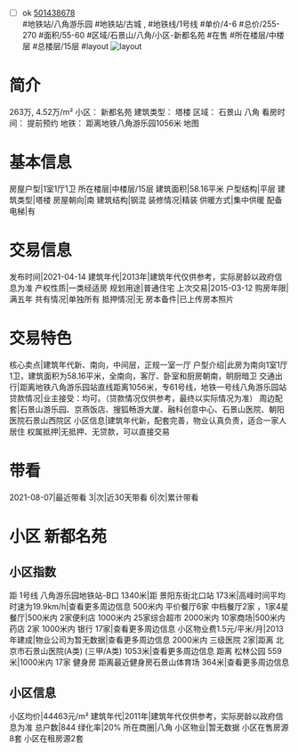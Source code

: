 - [ ] ok [501438678](https://bj.5i5j.com/ershoufang/501438678.html)  
 #地铁站/八角游乐园 #地铁站/古城 ,  #地铁线/1号线
#单价/4-6 #总价/255-270 #面积/55-60   #区域/石景山/八角/小区-新都名苑 #在售 #所在楼层/中楼层 #总楼层/15层 #layout 
![layout](http://image2a.5i5j.com/bdir/layout/79a4e8643ddf4b27a7c62eccf87b32d2.jpg_P5.jpg) 
# 简介 
 263万,  4.52万/m² 
小区： 新都名苑
建筑类型： 塔楼
区域： 石景山 八角
看房时间： 提前预约
地铁： 距离地铁八角游乐园1056米 地图
# 基本信息 
 房屋户型|1室1厅1卫
所在楼层|中楼层/15层
建筑面积|58.16平米
户型结构|平层
建筑类型|塔楼
房屋朝向|南
建筑结构|钢混
装修情况|精装
供暖方式|集中供暖
配备电梯|有
# 交易信息 
 发布时间|2021-04-14
建筑年代|2013年|建筑年代仅供参考，实际房龄以政府信息为准
产权性质|一类经适房
规划用途|普通住宅
上次交易|2015-03-12
购房年限|满五年
共有情况|单独所有
抵押情况|无
房本备件|已上传房本照片
# 交易特色 
 核心卖点|建筑年代新、南向，中间层，正规一室一厅
户型介绍|此房为南向1室1厅1卫，建筑面积为58.16平米，全南向，客厅、卧室和厨房朝南，眀厨暗卫
交通出行|距离地铁八角游乐园站直线距离1056米，专61号线，地铁一号线八角游乐园站
贷款情况|业主接受：均可。（贷款情况仅供参考，最终以实际情况为准）
周边配套|石景山游乐园、京燕饭店、搜狐畅游大厦、融科创意中心、石景山医院、朝阳医院石景山西院区
小区信息|建筑年代新，配套完善，物业认真负责，适合一家人居住
权属抵押|无抵押、无贷款，可以直接交易
# 带看 
 2021-08-07|最近带看	 3|次|近30天带看	 6|次|累计带看
# 小区 新都名苑
## 小区指数 
 距 1号线 八角游乐园地铁站-B口 1340米|距 景阳东街北口站 173米|高峰时间平均时速为19.9km/h|查看更多周边信息
500米内 平价餐厅6家
中档餐厅2家 ，1家4星餐厅|500米内 2家便利店
1000米内 25家综合超市
2000米内 10家商场|500米内 药店 2家
1000米内 银行 17家|查看更多周边信息
小区物业费1.5元/平米/月|2013年建成|物业公司为暂无数据|查看更多周边信息
2000米内 三级医院 2家|距离 北京市石景山医院(A类) (三甲/A类) 1053米|查看更多周边信息
距离 松林公园 559米|1000米内 17家 健身房
距离最近健身房石景山体育场 364米|查看更多周边信息
## 小区信息 
 小区均价|44463元/m²
建筑年代|2011年|建筑年代仅供参考，实际房龄以政府信息为准
总户数|844
绿化率|20%
所在商圈|八角
小区物业|暂无数据
小区在售房源8套
小区在租房源2套
